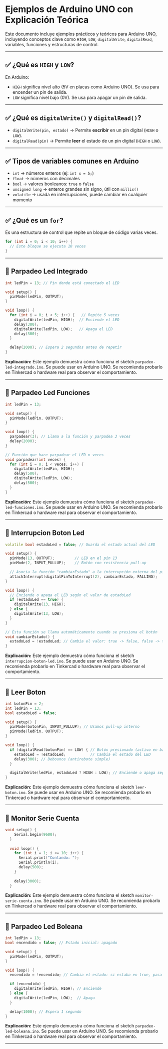 # Ejemplos de Arduino UNO con Explicación Teórica

Este documento incluye ejemplos prácticos y teóricos para Arduino UNO, incluyendo conceptos clave como `HIGH`, `LOW`, `digitalWrite`, `digitalRead`, variables, funciones y estructuras de control.

---

## ✅ ¿Qué es `HIGH` y `LOW`?

En Arduino:

- `HIGH` significa nivel alto (5V en placas como Arduino UNO). Se usa para encender un pin de salida.
- `LOW` significa nivel bajo (0V). Se usa para apagar un pin de salida.

---

## ✅ ¿Qué es `digitalWrite()` y `digitalRead()`?

- `digitalWrite(pin, estado)` → Permite **escribir** en un pin digital (`HIGH` o `LOW`).
- `digitalRead(pin)` → Permite **leer** el estado de un pin digital (`HIGH` o `LOW`).

---

## ✅ Tipos de variables comunes en Arduino

- `int` → números enteros (ej: `int x = 5;`)
- `float` → números con decimales
- `bool` → valores booleanos: `true` o `false`
- `unsigned long` → enteros grandes sin signo, útil con `millis()`
- `volatile` → usada en interrupciones, puede cambiar en cualquier momento

---

## ✅ ¿Qué es un `for`?

Es una estructura de control que repite un bloque de código varias veces.

```cpp
for (int i = 0; i < 10; i++) {
  // Este bloque se ejecuta 10 veces
}
```

---

## 🔷 Parpadeo Led Integrado

```cpp
int ledPin = 13; // Pin donde está conectado el LED

void setup() {
  pinMode(ledPin, OUTPUT);
}

void loop() {
  for (int i = 0; i < 5; i++) {   // Repite 5 veces
    digitalWrite(ledPin, HIGH);  // Enciende el LED
    delay(300);                  
    digitalWrite(ledPin, LOW);   // Apaga el LED
    delay(300);
  }

  delay(2000); // Espera 2 segundos antes de repetir
}
```

**Explicación:** Este ejemplo demuestra cómo funciona el sketch `parpadeo-led-integrado.ino`. Se puede usar en Arduino UNO. Se recomienda probarlo en Tinkercad o hardware real para observar el comportamiento.


---

## 🔷 Parpadeo Led Funciones

```cpp
int ledPin = 13;

void setup() {
  pinMode(ledPin, OUTPUT);
}

void loop() {
  parpadear(3); // Llama a la función y parpadea 3 veces
  delay(2000);
}

// Función que hace parpadear el LED n veces
void parpadear(int veces) {
  for (int i = 0; i < veces; i++) {
    digitalWrite(ledPin, HIGH);
    delay(500);
    digitalWrite(ledPin, LOW);
    delay(500);
  }
}
```

**Explicación:** Este ejemplo demuestra cómo funciona el sketch `parpadeo-led-funciones.ino`. Se puede usar en Arduino UNO. Se recomienda probarlo en Tinkercad o hardware real para observar el comportamiento.

---


## 🔷 Interrupcion Boton Led

```cpp
volatile bool estadoLed = false; // Guarda el estado actual del LED

void setup() {
  pinMode(13, OUTPUT);         // LED en el pin 13
  pinMode(2, INPUT_PULLUP);    // Botón con resistencia pull-up

  // Asocia la función "cambiarEstado" a la interrupción externa del pin 2
  attachInterrupt(digitalPinToInterrupt(2), cambiarEstado, FALLING);
}

void loop() {
  // Enciende o apaga el LED según el valor de estadoLed
  if (estadoLed == true) {
    digitalWrite(13, HIGH);
  } else {
    digitalWrite(13, LOW);
  }
}

// Esta función se llama automáticamente cuando se presiona el botón
void cambiarEstado() {
  estadoLed = !estadoLed; // Cambia el valor: true -> false, false -> true
}

```

**Explicación:** Este ejemplo demuestra cómo funciona el sketch `interrupcion-boton-led.ino`. Se puede usar en Arduino UNO. Se recomienda probarlo en Tinkercad o hardware real para observar el comportamiento.

---

## 🔷 Leer Boton

```cpp
int botonPin = 2;
int ledPin = 13;
bool estadoLed = false;

void setup() {
  pinMode(botonPin, INPUT_PULLUP); // Usamos pull-up interno
  pinMode(ledPin, OUTPUT);
}

void loop() {
  if (digitalRead(botonPin) == LOW) { // Botón presionado (activo en bajo)
    estadoLed = !estadoLed;           // Cambia el estado del LED
    delay(300); // Debounce (antirebote simple)
  }

  digitalWrite(ledPin, estadoLed ? HIGH : LOW); // Enciende o apaga según el estado
}
```

**Explicación:** Este ejemplo demuestra cómo funciona el sketch `leer-boton.ino`. Se puede usar en Arduino UNO. Se recomienda probarlo en Tinkercad o hardware real para observar el comportamiento.

---

## 🔷 Monitor Serie Cuenta

```cpp
void setup() {
    Serial.begin(9600);
  }
  
  void loop() {
    for (int i = 1; i <= 10; i++) {
      Serial.print("Contando: ");
      Serial.println(i);
      delay(500);
    }
  
    delay(3000);
  }
```

**Explicación:** Este ejemplo demuestra cómo funciona el sketch `monitor-serie-cuenta.ino`. Se puede usar en Arduino UNO. Se recomienda probarlo en Tinkercad o hardware real para observar el comportamiento.

---

## 🔷 Parpadeo Led Boleana

```cpp
int ledPin = 13;
bool encendido = false; // Estado inicial: apagado

void setup() {
  pinMode(ledPin, OUTPUT);
}

void loop() {
  encendido = !encendido; // Cambia el estado: si estaba en true, pasa a false y viceversa

  if (encendido) {
    digitalWrite(ledPin, HIGH); // Enciende
  } else {
    digitalWrite(ledPin, LOW);  // Apaga
  }

  delay(1000); // Espera 1 segundo
}
```

**Explicación:** Este ejemplo demuestra cómo funciona el sketch `parpadeo-led-boleana.ino`. Se puede usar en Arduino UNO. Se recomienda probarlo en Tinkercad o hardware real para observar el comportamiento.

---

